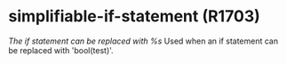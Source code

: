 # simplifiable-if-statement (R1703)
*The if statement can be replaced with %s* Used when an if statement can
be replaced with \'bool(test)\'.

